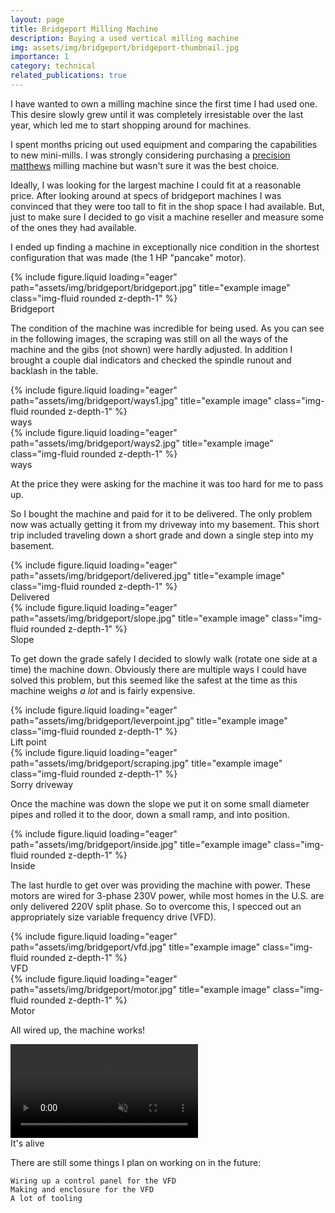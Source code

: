 ```yaml
---
layout: page
title: Bridgeport Milling Machine
description: Buying a used vertical milling machine
img: assets/img/bridgeport/bridgeport-thumbnail.jpg
importance: 1
category: technical
related_publications: true
---
```


I have wanted to own a milling machine since the first time I had used one. This desire slowly grew until it was completely irresistable over the last year, which led me to start shopping around for machines.

I spent months pricing out used equipment and comparing the capabilities to new mini-mills. I was strongly considering purchasing a [precision matthews](https://www.precisionmatthews.com) milling machine but wasn't sure it was the best choice.

Ideally, I was looking for the largest machine I could fit at a reasonable price. After looking around at specs of bridgeport machines I was convinced that they were too tall to fit in the shop space I had available. But, just to make sure I decided to go visit a machine reseller and measure some of the ones they had available.

I ended up finding a machine in exceptionally nice condition in the shortest configuration that was made (the 1 HP "pancake" motor).


<div class="row justify-content-center">
    <div class="col-sm-5 mt-3 mt-md-0">
        {% include figure.liquid loading="eager" path="assets/img/bridgeport/bridgeport.jpg" title="example image" class="img-fluid rounded z-depth-1" %}
    </div>
</div>

<div class="caption">
    Bridgeport 
</div>

The condition of the machine was incredible for being used. As you can see in the following images, the scraping was still on all the ways of the machine and the gibs (not shown) were hardly adjusted. In addition I brought a couple dial indicators and checked the spindle runout and backlash in the table. 

<div class="row">
    <div class="col-sm mt-3 mt-md-0">
        {% include figure.liquid loading="eager" path="assets/img/bridgeport/ways1.jpg" title="example image" class="img-fluid rounded z-depth-1" %}
        <div class="caption">
        ways
        </div>
    </div>
    <div class="col-sm mt-3 mt-md-0">
        {% include figure.liquid loading="eager" path="assets/img/bridgeport/ways2.jpg" title="example image" class="img-fluid rounded z-depth-1" %}
        <div class="caption">
        ways
        </div>
    </div>
</div>

At the price they were asking for the machine it was too hard for me to pass up. 

So I bought the machine and paid for it to be delivered. The only problem now was actually getting it from my driveway into my basement. This short trip included traveling down a short grade and down a single step into my basement.

<div class="row">
    <div class="col-sm-4 mt-3 mt-md-0">
        {% include figure.liquid loading="eager" path="assets/img/bridgeport/delivered.jpg" title="example image" class="img-fluid rounded z-depth-1" %}
        <div class="caption">
        Delivered
        </div>
    </div>
    <div class="col-sm mt-3 mt-md-0">
        {% include figure.liquid loading="eager" path="assets/img/bridgeport/slope.jpg" title="example image" class="img-fluid rounded z-depth-1" %}
        <div class="caption">
        Slope
        </div>
    </div>
</div>

To get down the grade safely I decided to slowly walk (rotate one side at a time) the machine down. Obviously there are multiple ways I could have solved this problem, but this seemed like the safest at the time as this machine weighs _a lot_ and is fairly expensive. 

<div class="row">
    <div class="col-sm mt-3 mt-md-0">
        {% include figure.liquid loading="eager" path="assets/img/bridgeport/leverpoint.jpg" title="example image" class="img-fluid rounded z-depth-1" %}
        <div class="caption">
        Lift point
        </div>
    </div>
        <div class="col-sm-3 mt-3 mt-md-0">
        {% include figure.liquid loading="eager" path="assets/img/bridgeport/scraping.jpg" title="example image" class="img-fluid rounded z-depth-1" %}
        <div class="caption">
        Sorry driveway
        </div>
    </div>
</div>

Once the machine was down the slope we put it on some small diameter pipes and rolled it to the door, down a small ramp, and into position.

<div class="row justify-content-center">
    <div class="col-sm-5 mt-3 mt-md-0">
        {% include figure.liquid loading="eager" path="assets/img/bridgeport/inside.jpg" title="example image" class="img-fluid rounded z-depth-1" %}
    </div>
</div>
<div class="caption">
    Inside
</div>

The last hurdle to get over was providing the machine with power. These motors are wired for 3-phase 230V power, while most homes in the U.S. are only delivered 220V split phase. So to overcome this, I specced out an appropriately size variable frequency drive (VFD). 

<div class="row">
    <div class="col-sm mt-3 mt-md-0">
        {% include figure.liquid loading="eager" path="assets/img/bridgeport/vfd.jpg" title="example image" class="img-fluid rounded z-depth-1" %}
        <div class="caption">
        VFD
        </div>
    </div>
    <div class="col-sm mt-3 mt-md-0">
        {% include figure.liquid loading="eager" path="assets/img/bridgeport/motor.jpg" title="example image" class="img-fluid rounded z-depth-1" %}
        <div class="caption">
        Motor
        </div>
    </div>
</div>

All wired up, the machine works!

<video muted autoplay controls>
    <source src="/assets/img/bridgeport/start.mp4" type="video/mp4">
</video>
<div class="caption">
    It's alive
</div>

There are still some things I plan on working on in the future:

    Wiring up a control panel for the VFD
    Making and enclosure for the VFD
    A lot of tooling 